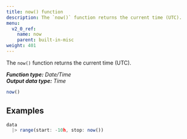 ```yaml
---
title: now() function
description: The `now()` function returns the current time (UTC).
menu:
  v2_0_ref:
    name: now
    parent: built-in-misc
weight: 401
---
```


The `now()` function returns the current time (UTC).

_**Function type:** Date/Time_  
_**Output data type:** Time_

```js
now()
```

## Examples
```js
data
  |> range(start: -10h, stop: now())
```
